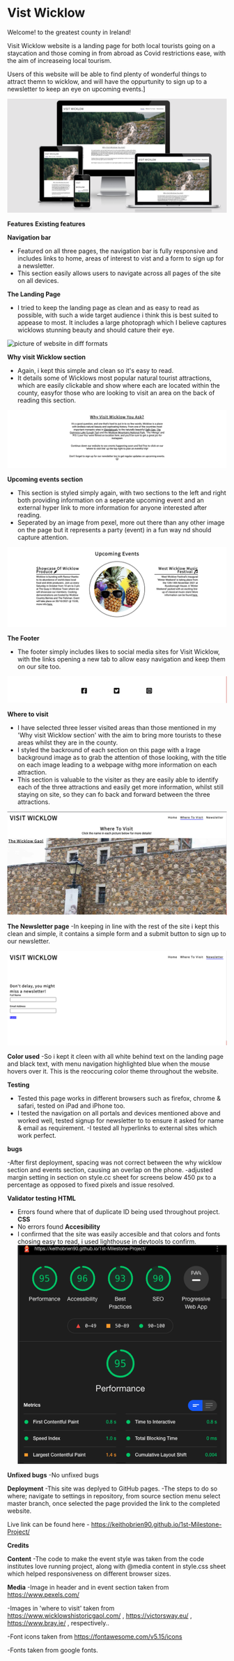 <h1>Vist Wicklow</h1>

Welcome! to the greatest county in Ireland!

Visit Wicklow website is a landing page for both local tourists going on a staycation and those coming in from abroad as Covid restrictions ease, with the aim of increaseing local tourism.

Users of this website will be able to find plenty of wonderful things to attract themn to wicklow, and will have the oppurtunity to sign up to a newsletter to keep an eye on upcoming events.]

![picture of website in diff formats](assets/images/screenshot.png)

**Features**
**Existing features**

**Navigation bar**
- Featured on all three pages, the navigation bar is fully responsive and includes links to home, areas of interest to vist and a form to sign up for a newsletter.
- This section easily allows users to navigate across all pages of the site on all devices.



**The Landing Page**
- I tried to keep the landing page as clean and as easy to read as possible, with such a wide target audience i think this is best suited to appease to most. It includes a large photopragh which I believe captures wicklows stunning beauty and should cature their eye.

![picture of website in diff formats](assets/images/landing-page.png)

**Why visit Wicklow section**
- Again, i kept this simple and clean so it's easy to read.
- It details some of Wicklows most popular natural tourist attractions, which are easily clickable and show where each are located within the county, easyfor those who are looking to visit an area on the back of reading this section.

![picture why wicklow section](assets/images/whywick.png)

**Upcoming events section**
- This section is styled simply again, with two sections to the left and right both providing information on a seperate upcoming event and an external hyper link to more information for anyone interested after reading.
- Seperated by an image from pexel, more out there than any other image on the page but it represents a party (event) in a fun way nd should capture attention.

![picture events section](assets/images/events.png)

**The Footer**
- The footer simply includes likes to social media sites for Visit Wicklow, with the links opening a new tab to allow easy navigation and keep them on our site too.

![footer image](assets/images/footer.png)

**Where to visit**
- I have selected three lesser visited areas than those mentioned in my 'Why visit Wicklow section' with the aim to bring more tourists to these areas whilst they are in the county.
- I styled the backround of each section on this page with a lrage background image as to grab the attention of those looking, with the title on each image leading to a webpage withg more information on each attraction.
- This section is valuable to the visiter as they are easily able to identify each of the three attractions and easily get more information, whilst still staying on site, so they can fo back and forward between the three attractions.

![example of where to visit](assets/images/where1.png)


**The Newsletter page**
-In keeping in line with the rest of the site i kept this clean and simple, it contains a simple form and a submit button to sign up to our newsletter.

![newsletter image](assets/images/newsletter.png)

**Color used**
-So i kept it cleen with all white behind text on the landing page and black text, with menu navigation highlighted blue when the mouse hovers over it. This is the reoccuring color theme throughout the website.

**Testing**
- Tested this page works in different browsers such as firefox, chrome & safari, tested on iPad and iPhone too.
- I tested the navigation on all portals and devices mentioned above and worked well, tested signup for newsletter to to ensure it asked for name & email as requirement.
-I tested all hyperlinks to external sites which work perfect.

**bugs**

-After first deployment, spacing was not correct between the why wicklow section and events section, causing an overlap on the phone.
-adjusted margin setting in section on style.cc sheet for screens below 450 px to a percentage as opposed to fixed pixels and issue resolved.

**Validator testing**
**HTML**
- Errors found where that of duplicate ID being used throughout project.
**CSS**
- No errors found
**Accesibility**
- I confirmed that the site was easily accesible and that colors and fonts chosing easy to read, i used lighthouse in devtools to confirm.
![lightouse image](assets/images/lighthouse.png)

**Unfixed bugs**
-No unfixed bugs

**Deployment**
-This site was deplyed to GitHub pages.
-The steps to do so where; navigate to settings in repository, from source section menu select master branch, once selected the page provided the link to the completed website.

Live link can be found here - https://keithobrien90.github.io/1st-Milestone-Project/ 

**Credits**

**Content**
-The code to make the event style was taken from the code institutes love running project, along with @media content in style.css sheet which helped responsiveness on different browser sizes.

**Media**
-Image in header and in event section taken from https://www.pexels.com/

-Images in 'where to visit' taken from https://www.wicklowshistoricgaol.com/ , https://victorsway.eu/ , https://www.bray.ie/ , respectively..

-Font icons taken from https://fontawesome.com/v5.15/icons 

-Fonts taken from google fonts.

